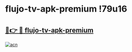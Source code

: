 # flujo-tv-apk-premium !79u16

# <h2><a href="https://d6a5bj.esa.edu.pl?title=flujo-tv-apk-premium&ref=79u16">🔗👉 🔴 flujo-tv-apk-premium</a></h2>

[![acn](https://github.com/user-attachments/assets/0f9c940e-d8b0-45ae-aac7-cd30a18b3e1c)](https://d6a5bj.esa.edu.pl?title=flujo-tv-apk-premium&ref=79u16)

